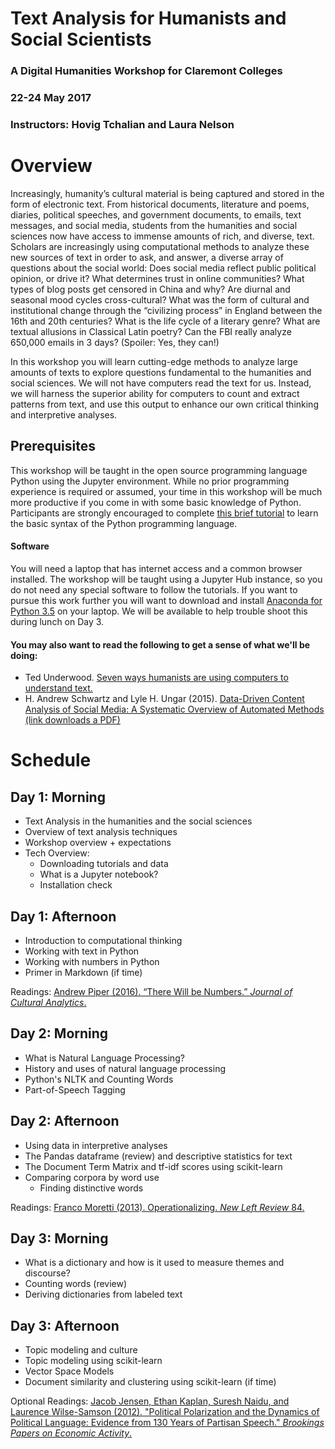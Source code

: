 # Text Analysis for Humanists and Social Scientists

### A Digital Humanities Workshop for Claremont Colleges
### 22-24 May 2017 
### Instructors: Hovig Tchalian and Laura Nelson

# Overview

Increasingly, humanity’s cultural material is being captured and stored in the form of electronic text. From historical documents, literature and poems, diaries, political speeches, and government documents, to emails, text messages, and social media, students from the humanities and social sciences now have access to immense amounts of rich, and diverse, text. Scholars are increasingly using computational methods to analyze these new sources of text in order to ask, and answer, a diverse array of questions about the social world: Does social media reflect public political opinion, or drive it? What determines trust in online communities? What types of blog posts get censored in China and why? Are diurnal and seasonal mood cycles cross-cultural? What was the form of cultural and institutional change through the “civilizing process” in England between the 16th and 20th centuries? What is the life cycle of a literary genre? What are textual allusions in Classical Latin poetry? Can the FBI really analyze 650,000 emails in 3 days? (Spoiler: Yes, they can!)

In this workshop you will learn cutting-edge methods to analyze large amounts of texts to explore questions fundamental to the humanities and social sciences. We will not have computers read the text for us. Instead, we will harness the superior ability for computers to count and extract patterns from text, and use this output to enhance our own critical thinking and interpretive analyses.

## Prerequisites 
This workshop will be taught in the open source programming language Python using the Jupyter environment. While no prior programming experience is required or assumed, your time in this workshop will be much more productive if you come in with some basic knowledge of Python. Participants are strongly encouraged to complete [this brief tutorial](https://www.codeschool.com/courses/try-python) to learn the basic syntax of the Python programming language.

#### Software

You will need a laptop that has internet access and a common browser installed. The workshop will be taught using a Jupyter Hub instance, so you do not need any special software to follow the tutorials. If you want to pursue this work further you will want to download and install [Anaconda for Python 3.5](https://www.continuum.io/downloads) on your laptop. We will be available to help trouble shoot this during lunch on Day 3. 

#### You may also want to read the following to get a sense of what we'll be doing:

* Ted Underwood. [Seven ways humanists are using computers to understand text.](https://tedunderwood.com/2015/06/04/seven-ways-humanists-are-using-computers-to-understand-text/)  
* H. Andrew Schwartz and Lyle H. Ungar (2015). [Data-Driven Content Analysis of Social Media: A Systematic Overview of Automated Methods (link downloads a PDF)](http://wwbp.org/papers/dataDriven2015.pdf)



# Schedule

## Day 1: Morning
* Text Analysis in the humanities and the social sciences
* Overview of text analysis techniques 
* Workshop overview + expectations
* Tech Overview: 
	* Downloading tutorials and data
	* What is a Jupyter notebook?
	* Installation check

## Day 1: Afternoon
* Introduction to computational thinking
* Working with text in Python
* Working with numbers in Python
* Primer in Markdown (if time)

Readings:
[Andrew Piper (2016). “There Will be Numbers.” *Journal of Cultural Analytics*.](http://culturalanalytics.org/2016/05/there-will-be-numbers/)


## Day 2: Morning
* What is Natural Language Processing?
* History and uses of natural language processing
* Python's NLTK and Counting Words
* Part-of-Speech Tagging

## Day 2: Afternoon
* Using data in interpretive analyses
* The Pandas dataframe (review) and descriptive statistics for text
* The Document Term Matrix and tf-idf scores using scikit-learn
* Comparing corpora by word use
	* Finding distinctive words

Readings:
[Franco Moretti (2013). Operationalizing. *New Left Review* 84.](https://newleftreview.org/II/84/franco-moretti-operationalizing)


## Day 3: Morning
* What is a dictionary and how is it used to measure themes and discourse?
* Counting words (review)
* Deriving dictionaries from labeled text

## Day 3: Afternoon
* Topic modeling and culture
* Topic modeling using scikit-learn
* Vector Space Models
* Document similarity and clustering using scikit-learn (if time)

Optional Readings:
[Jacob Jensen, Ethan Kaplan, Suresh Naidu, and Laurence Wilse-Samson (2012). "Political Polarization and the Dynamics of Political Language: Evidence from 130 Years of Partisan Speech." *Brookings Papers on Economic Activity*.](https://www.brookings.edu/bpea-articles/political-polarization-and-the-dynamics-of-political-language-evidence-from-130-years-of-partisan-speech/)
